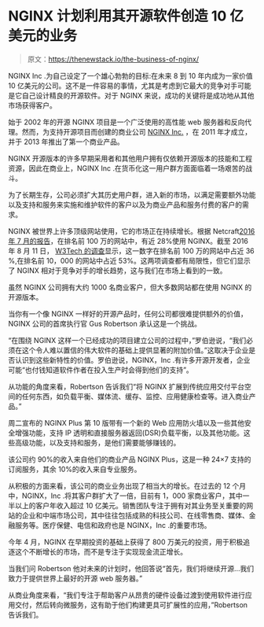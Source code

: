 # NGINX 计划利用其开源软件创造 10 亿美元的业务

> 原文：<https://thenewstack.io/the-business-of-nginx/>

NGINX Inc .为自己设定了一个雄心勃勃的目标:在未来 8 到 10 年内成为一家价值 10 亿美元的公司。这不是一件容易的事情，尤其是考虑到它最大的竞争对手可能是它自己设计精良的开源软件。对于 NGINX 来说，成功的关键将是成功地从其他市场获得客户。

始于 2002 年的开源 NGINX 项目是一个广泛使用的高性能 web 服务器和反向代理。然而，为支持开源项目而创建的商业公司 [NGINX Inc.](http://www.nginx.com) ，在 2011 年才成立，并于 2013 年推出了第一个商业产品。

NGINX 开源版本的许多早期采用者和其他用户拥有仅依赖开源版本的技能和工程资源，因此在商业上，NGINX Inc .在货币化这一用户群方面面临着一场艰苦的战斗。

为了长期生存，公司必须扩大其历史用户群，进入新的市场，以满足需要额外功能以及支持和服务来实施和维护软件的客户以及为商业产品和服务付费的客户的需求。

NGINX 被世界上许多顶级网站使用，它的市场正在持续增长。根据 Netcraft[2016 年 7 月的报告](http://news.netcraft.com/archives/2016/07/19/july-2016-web-server-survey.html)，在排名前 100 万的网站中，有近 28%使用 NGINX。截至 2016 年 8 月 11 日， [W3Tech 的调查](http://w3techs.com/technologies/cross/web_server/ranking)显示，这一数字在排名前 100 万的网站中占近 36 %,在排名前 10，000 的网站中占近 53%。这两项调查都有局限性，但它们显示了 NGINX 相对于竞争对手的增长趋势，这与我们在市场上看到的一致。

虽然 NGINX 公司拥有大约 1000 名商业客户，但大多数网站都在使用 NGINX 的开源版本。

当你有一个像 NGINX 一样好的开源产品时，任何公司都很难提供额外的价值，NGINX 公司的首席执行官 Gus Robertson 承认这是一个挑战。

“在围绕 NGINX 这样一个已经成功的项目建立公司的过程中，”罗伯逊说，“我们必须在这个令人难以置信的伟大软件的基础上提供显著的附加价值。”这取决于企业是否认识到这些新特性的价值。罗伯逊说，NGINX，Inc .有许多开源开发者，企业可能“也付钱知道软件作者在投入生产时会得到他们的支持”。

从功能的角度来看，Robertson 告诉我们“将 NGINX 扩展到传统应用交付平台空间的任何东西，如负载平衡、媒体流、缓存、监控、应用健康检查等。进入商业产品。”

周二宣布的 NGINX Plus 第 10 版带有一个新的 Web 应用防火墙以及一些其他安全增强功能，支持 IP 透明和直接服务器返回(DSR)负载平衡，以及其他功能。这些高级功能，以及支持和服务，是他们需要能够赚钱的。

该公司约 90%的收入来自他们的商业产品 NGINX Plus，这是一种 24×7 支持的订阅服务，其余 10%的收入来自专业服务。

从积极的方面来看，该公司的商业业务出现了相当大的增长。在过去的 12 个月中，NGINX，Inc .将其客户群扩大了一倍，目前有 1，000 家商业客户，其中一半以上的客户年收入超过 10 亿美元。销售团队专注于拥有对其业务至关重要的网站的企业和中端市场公司，其中往往包括成熟的科技公司、在线零售商、媒体、金融服务等。医疗保健、电信和政府也是 NGINX，Inc .的重要市场。

今年 4 月，NGINX 在早期投资的基础上获得了 800 万美元的投资，用于积极追逐这个不断增长的市场，而不是专注于实现现金流正增长。

当我们问 Robertson 他对未来的计划时，他回答说“首先，我们将继续开源…我们致力于提供世界上最好的开源 web 服务器。”

从商业角度来看，“我们专注于帮助客户从昂贵的硬件设备过渡到使用软件进行应用交付，然后转向微服务，这有助于他们构建更具可扩展性的应用，”Robertson 告诉我们。

<svg xmlns:xlink="http://www.w3.org/1999/xlink" viewBox="0 0 68 31" version="1.1"><title>Group</title> <desc>Created with Sketch.</desc></svg>